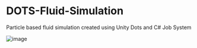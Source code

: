 # DOTS-Fluid-Simulation
Particle based fluid simulation created using Unity Dots and C# Job System

 ![image](https://github.com/pulkitjuneja/DOTS-Fluid-Simulation/blob/master/FluidSim.gif?raw=true)
